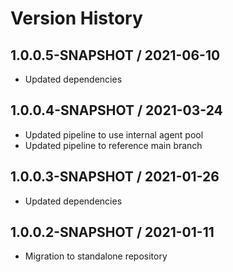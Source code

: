 # Version History

## 1.0.0.5-SNAPSHOT / 2021-06-10

- Updated dependencies

## 1.0.0.4-SNAPSHOT / 2021-03-24

- Updated pipeline to use internal agent pool
- Updated pipeline to reference main branch

## 1.0.0.3-SNAPSHOT / 2021-01-26

- Updated dependencies

## 1.0.0.2-SNAPSHOT / 2021-01-11

- Migration to standalone repository
